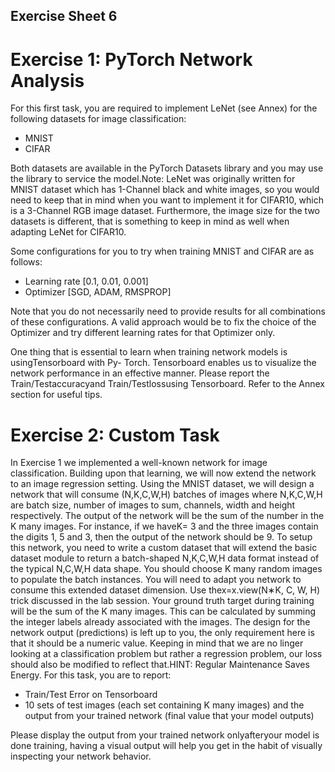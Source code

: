 
## Exercise Sheet 6

# Exercise 1: PyTorch Network Analysis 

For this first task, you are required to implement LeNet (see Annex) for the following datasets for image
classification:

- MNIST
- CIFAR

Both datasets are available in the PyTorch Datasets library and you may use the library to service
the model.Note: LeNet was originally written for MNIST dataset which has 1-Channel black and white
images, so you would need to keep that in mind when you want to implement it for CIFAR10, which is
a 3-Channel RGB image dataset. Furthermore, the image size for the two datasets is different, that is
something to keep in mind as well when adapting LeNet for CIFAR10.

Some configurations for you to try when training MNIST and CIFAR are as follows:

- Learning rate [0.1, 0.01, 0.001]
- Optimizer [SGD, ADAM, RMSPROP]

Note that you do not necessarily need to provide results for all combinations of these configurations.
A valid approach would be to fix the choice of the Optimizer and try different learning rates for that
Optimizer only.

One thing that is essential to learn when training network models is usingTensorboard with Py-
Torch. Tensorboard enables us to visualize the network performance in an effective manner. Please
report the Train/Testaccuracyand Train/Testlossusing Tensorboard. Refer to the Annex section for
useful tips.


# Exercise 2: Custom Task 

In Exercise 1 we implemented a well-known network for image classification. Building upon that learning,
we will now extend the network to an image regression setting. Using the MNIST dataset, we will design a
network that will consume (N,K,C,W,H) batches of images where N,K,C,W,H are batch size, number
of images to sum, channels, width and height respectively. The output of the network will be the sum
of the number in the K many images. For instance, if we haveK= 3 and the three images contain the
digits 1, 5 and 3, then the output of the network should be 9.
To setup this network, you need to write a custom dataset that will extend the basic dataset module to
return a batch-shaped N,K,C,W,H data format instead of the typical N,C,W,H data shape. You should
choose K many random images to populate the batch instances. You will need to adapt you network
to consume this extended dataset dimension. Use thex=x.view(N∗K, C, W, H) trick discussed in
the lab session. Your ground truth target during training will be the sum of the K many images. This
can be calculated by summing the integer labels already associated with the images. The design for the
network output (predictions) is left up to you, the only requirement here is that it should be a numeric
value. Keeping in mind that we are no linger looking at a classification problem but rather a regression
problem, our loss should also be modified to reflect that.HINT: Regular Maintenance Saves Energy.
For this task, you are to report:

- Train/Test Error on Tensorboard
- 10 sets of test images (each set containing K many images) and the output from your trained
    network (final value that your model outputs)

Please display the output from your trained network onlyafteryour model is done training, having
a visual output will help you get in the habit of visually inspecting your network behavior.



